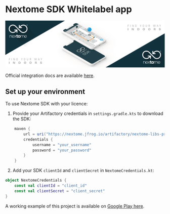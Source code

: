 # Nextome SDK Whitelabel app
![Nextome Android Sdk Image](artwork/cover.png)


Official integration docs are available [here](https://docs.nextome.dev/).

## Set up your environment
To use Nextome SDK with your licence:
 1. Provide your Artifactory credentials in `settings.gradle.kts` to download the SDK:
```groovy
    maven {
        url = uri("https://nextome.jfrog.io/artifactory/nextome-libs-prod/")
        credentials {
            username = "your_username"
            password = "your_password"
        }
    }
```

 2. Add your SDK `clientId` and `clientSecret` in `NextomeCredentials.kt`:
```kotlin
object NextomeCredentials {
    const val clientId = "client_id"
    const val clientSecret = "client_secret"
}
```

A working example of this project is available on [Google Play here](https://play.google.com/store/apps/details?id=com.nextome.test). 
